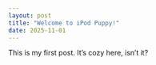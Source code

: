 ```yaml
---
layout: post
title: "Welcome to iPod Puppy!"
date: 2025-11-01
---
```


This is my first post. It’s cozy here, isn’t it?
